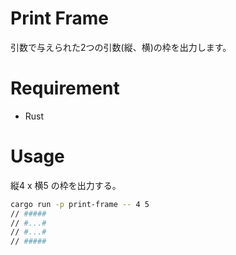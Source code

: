 # Print Frame
引数で与えられた2つの引数(縦、横)の枠を出力します。

# Requirement
* Rust

# Usage
縦4 x 横5 の枠を出力する。
```bash
cargo run -p print-frame -- 4 5
// #####
// #...#
// #...#
// #####
```